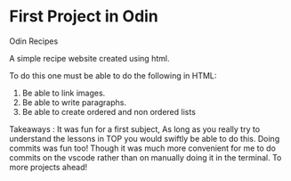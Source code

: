 # First Project in Odin 

Odin Recipes

A simple recipe website created using html.

To do this one must be able to do the following in HTML:

1. Be able to link images.
2. Be able to write paragraphs.
3. Be able to create ordered and non ordered lists

Takeaways : It was fun for a first subject, As long as you really try to understand the lessons in TOP you would swiftly be able to do this. Doing commits was fun too! Though it was much more convenient for me to do commits on the vscode rather than on manually doing it in the terminal. To more projects ahead!
